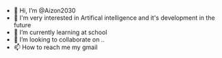 - 👋 Hi, I’m @Aizon2030
- 👀 I'm very interested in Artifical intelligence and it's development in the future
- 🌱 I’m currently learning at school
- 💞️ I’m looking to collaborate on ..
- 📫 How to reach me my gmail

<!---
Aizon2030/Aizon2030 is a ✨ special ✨ repository because its `README.md` (this file) appears on your GitHub profile.
You can click the Preview link to take a look at your changes.
--->

